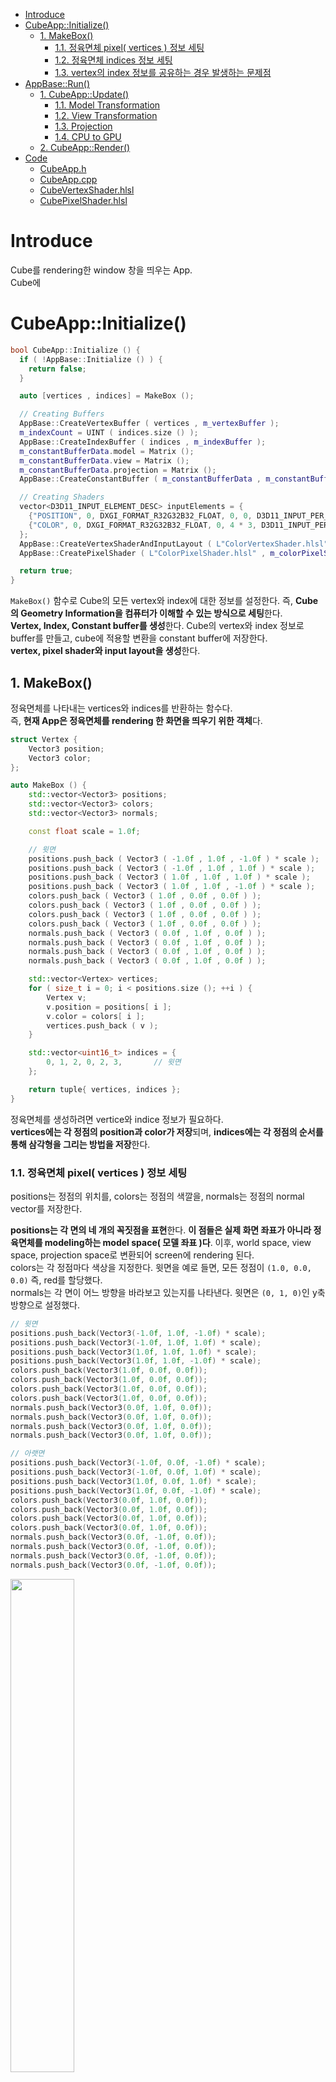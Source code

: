 - [Introduce](#introduce)
- [CubeApp::Initialize()](#cubeappinitialize)
  - [1. MakeBox()](#1-makebox)
    - [1.1. 정육면체 pixel( vertices ) 정보 세팅](#11-정육면체-pixel-vertices--정보-세팅)
    - [1.2. 정육면체 indices 정보 세팅](#12-정육면체-indices-정보-세팅)
    - [1.3. vertex의 index 정보를 공유하는 경우 발생하는 문제점](#13-vertex의-index-정보를-공유하는-경우-발생하는-문제점)
- [AppBase::Run()](#appbaserun)
  - [1. CubeApp::Update()](#1-cubeappupdate)
    - [1.1. Model Transformation](#11-model-transformation)
    - [1.2. View Transformation](#12-view-transformation)
    - [1.3. Projection](#13-projection)
    - [1.4. CPU to GPU](#14-cpu-to-gpu)
  - [2. CubeApp::Render()](#2-cubeapprender)
- [Code](#code)
  - [CubeApp.h](#cubeapph)
  - [CubeApp.cpp](#cubeappcpp)
  - [CubeVertexShader.hlsl](#cubevertexshaderhlsl)
  - [CubePixelShader.hlsl](#cubepixelshaderhlsl)

# Introduce
Cube를 rendering한 window 창을 띄우는 App.   
Cube에 

# CubeApp::Initialize()
```cpp
bool CubeApp::Initialize () {
  if ( !AppBase::Initialize () ) {
    return false;
  }

  auto [vertices , indices] = MakeBox ();

  // Creating Buffers
  AppBase::CreateVertexBuffer ( vertices , m_vertexBuffer );
  m_indexCount = UINT ( indices.size () );
  AppBase::CreateIndexBuffer ( indices , m_indexBuffer );
  m_constantBufferData.model = Matrix ();
  m_constantBufferData.view = Matrix ();
  m_constantBufferData.projection = Matrix ();
  AppBase::CreateConstantBuffer ( m_constantBufferData , m_constantBuffer );

  // Creating Shaders
  vector<D3D11_INPUT_ELEMENT_DESC> inputElements = {
    {"POSITION", 0, DXGI_FORMAT_R32G32B32_FLOAT, 0, 0, D3D11_INPUT_PER_VERTEX_DATA, 0},
    {"COLOR", 0, DXGI_FORMAT_R32G32B32_FLOAT, 0, 4 * 3, D3D11_INPUT_PER_VERTEX_DATA, 0},
  };
  AppBase::CreateVertexShaderAndInputLayout ( L"ColorVertexShader.hlsl" , inputElements , m_colorVertexShader , m_colorInputLayout );
  AppBase::CreatePixelShader ( L"ColorPixelShader.hlsl" , m_colorPixelShader );

  return true;
}
```
`MakeBox()` 함수로 Cube의 모든 vertex와 index에 대한 정보를 설정한다. 즉, **Cube의 Geometry Information을 컴퓨터가 이해할 수 있는 방식으로 세팅**한다.   
**Vertex, Index, Constant buffer를 생성**한다. Cube의 vertex와 index 정보로 buffer를 만들고, cube에 적용할 변환을 constant buffer에 저장한다.   
**vertex, pixel shader와 input layout을 생성**한다.   

## 1. MakeBox()
정육면체를 나타내는 vertices와 indices를 반환하는 함수다.   
즉, **현재 App은 정육면체를 rendering 한 화면을 띄우기 위한 객체**다.   
```cpp
struct Vertex {
	Vector3 position;
	Vector3 color;
};

auto MakeBox () {
	std::vector<Vector3> positions;
	std::vector<Vector3> colors;
	std::vector<Vector3> normals;

	const float scale = 1.0f;

	// 윗면
	positions.push_back ( Vector3 ( -1.0f , 1.0f , -1.0f ) * scale );
	positions.push_back ( Vector3 ( -1.0f , 1.0f , 1.0f ) * scale );
	positions.push_back ( Vector3 ( 1.0f , 1.0f , 1.0f ) * scale );
	positions.push_back ( Vector3 ( 1.0f , 1.0f , -1.0f ) * scale );
	colors.push_back ( Vector3 ( 1.0f , 0.0f , 0.0f ) );
	colors.push_back ( Vector3 ( 1.0f , 0.0f , 0.0f ) );
	colors.push_back ( Vector3 ( 1.0f , 0.0f , 0.0f ) );
	colors.push_back ( Vector3 ( 1.0f , 0.0f , 0.0f ) );
	normals.push_back ( Vector3 ( 0.0f , 1.0f , 0.0f ) );
	normals.push_back ( Vector3 ( 0.0f , 1.0f , 0.0f ) );
	normals.push_back ( Vector3 ( 0.0f , 1.0f , 0.0f ) );
	normals.push_back ( Vector3 ( 0.0f , 1.0f , 0.0f ) );

	std::vector<Vertex> vertices;
	for ( size_t i = 0; i < positions.size (); ++i ) {
		Vertex v;
		v.position = positions[ i ];
		v.color = colors[ i ];
		vertices.push_back ( v );
	}

	std::vector<uint16_t> indices = {
		0, 1, 2, 0, 2, 3,		// 윗면
	};

	return tuple{ vertices, indices };
}
```
정육면체를 생성하려면 vertice와 indice 정보가 필요하다.   
**vertices에는 각 정점의 position과 color가 저장**되며, **indices에는 각 정점의 순서를 통해 삼각형을 그리는 방법을 저장**한다.   

### 1.1. 정육면체 pixel( vertices ) 정보 세팅
positions는 정점의 위치를, colors는 정점의 색깔을, normals는 정점의 normal vector를 저장한다.   

**positions는 각 면의 네 개의 꼭짓점을 표현**한다. **이 점들은 실제 화면 좌표가 아니라 정육면체를 modeling하는 model space( 모델 좌표 )다**. 이후, world space, view space, projection space로 변환되어 screen에 rendering 된다.   
colors는 각 정점마다 색상을 지정한다. 윗면을 예로 들면, 모든 정점이 `(1.0, 0.0, 0.0)` 즉, red를 할당했다.   
normals는 각 면이 어느 방향을 바라보고 있는지를 나타낸다. 윗면은 `(0, 1, 0)`인 y축 방향으로 설정했다.   

```cpp
// 윗면
positions.push_back(Vector3(-1.0f, 1.0f, -1.0f) * scale);
positions.push_back(Vector3(-1.0f, 1.0f, 1.0f) * scale);
positions.push_back(Vector3(1.0f, 1.0f, 1.0f) * scale);
positions.push_back(Vector3(1.0f, 1.0f, -1.0f) * scale);
colors.push_back(Vector3(1.0f, 0.0f, 0.0f));
colors.push_back(Vector3(1.0f, 0.0f, 0.0f));
colors.push_back(Vector3(1.0f, 0.0f, 0.0f));
colors.push_back(Vector3(1.0f, 0.0f, 0.0f));
normals.push_back(Vector3(0.0f, 1.0f, 0.0f));
normals.push_back(Vector3(0.0f, 1.0f, 0.0f));
normals.push_back(Vector3(0.0f, 1.0f, 0.0f));
normals.push_back(Vector3(0.0f, 1.0f, 0.0f));

// 아랫면
positions.push_back(Vector3(-1.0f, 0.0f, -1.0f) * scale);
positions.push_back(Vector3(-1.0f, 0.0f, 1.0f) * scale);
positions.push_back(Vector3(1.0f, 0.0f, 1.0f) * scale);
positions.push_back(Vector3(1.0f, 0.0f, -1.0f) * scale);
colors.push_back(Vector3(0.0f, 1.0f, 0.0f));
colors.push_back(Vector3(0.0f, 1.0f, 0.0f));
colors.push_back(Vector3(0.0f, 1.0f, 0.0f));
colors.push_back(Vector3(0.0f, 1.0f, 0.0f));
normals.push_back(Vector3(0.0f, -1.0f, 0.0f));
normals.push_back(Vector3(0.0f, -1.0f, 0.0f));
normals.push_back(Vector3(0.0f, -1.0f, 0.0f));
normals.push_back(Vector3(0.0f, -1.0f, 0.0f));
```
<div>
  <img src="Images/Initialization/DrawVerticeIndice.jpg" width="45%" />
</div>

종이로 직접 그리면 정점 정보들을 쉽게 알 수 있다.   

### 1.2. 정육면체 indices 정보 세팅
**graphics pipeline에서 primitives를 triangle로 사용하기 때문에, 하나의 사각형을 두 개의 삼각형으로 나누어 표현**한다.   

예를 들면, 윗면을 rendering 하려면 두 개의 삼각형을 이루는 정점의 index를 담는다. `(0, 1, 2)`와 `(0, 2, 3)`으로 두 개의 삼각형을 정의했다.   
rasterizer state에서 `FrontCounterClockWise`를 `FALSE`로 설정하여 삼각형의 앞면을 판단했다.   
정점들이 clock-wise 방향으로 나열된다면, 앞면으로 간주한다.   



### 1.3. vertex의 index 정보를 공유하는 경우 발생하는 문제점
```cpp
vector<uint16_t> indices = {
    0,  1,  2,  0,  2,  3,  // 윗면
    4, 5, 6, 4, 6, 7, // 아랫면
    0, 3, 7, 0, 7, 4, // 앞면
    1, 2, 6, 1, 6, 5, // 뒷면
};
```
vertex의 index 정보를 공유하면 중복되는 정점을 줄여서 메모리 효율을 높일 수 있다.   

![alt text](Images/Initialization/SharedVertices.png)   

하지만 indices에서 정점들을 공유하고 있기 때문에, 윗면과 아랫면의 정점들에 대한 색상 정보가 저장된 후, 다른 면들의 색상 정보는 적용되지 않고 보간( interpolation )을 통해 표현된다.   
즉, **정점 index를 재사용함으로써 색상이 겹치는 문제가 발생**한다.   

![alt text](Images/Initialization/SeparateVertices.png)   

```cpp
vector<uint16_t> indices = {
    0,  1,  2,  0,  2,  3,  // 윗면
    4, 5, 6, 4, 6, 7, // 아랫면
    8, 9, 10, 8, 10, 11, // 앞면
    12, 13, 14, 12, 14, 15, // 뒷면
};
```
각 면을 다른 색상으로 지정하려면, **각 면마다 정점을 별도로 지정하여 정점 공유를 피해야 한다**.   


# AppBase::Run()
모든 자식 Apps는 해당 함수에 맞춰서 구현해야 한다.   
`UpdateGUI()`, `Update()`, `Render()`는 자식 App에서 구현한다.   

`UpdateGUI()`는 [MainLoop.md](/Note/AppFramework/2_MainLoop.md/#21-imgui)를 참고한다.   

## 1. CubeApp::Update()
매 프레임마다 model이 어떻게 변하는지 구현한다.   
constant buffer는 dynamic으로 세팅했기 때문에 매 프레임마다 변하는 내용을 CPU에서 GPU로 넘겨줄 수 있도록 준비했다.   
**일반적으로 물체가 어떻게 움직일지는 CPU에서 계산하고, 변환과 관련된 행렬들을 constant buffer로 GPU에게 보낸다**.   
GPU에는 Shader Program이 존재하고, 이러한 program이 constant buffer를 이용하여 물체를 변환시킨다.   
```cpp
void CubeApp::Update ( float dt ) {
  static float rot = 0.0f;
  rot += dt;

  // model 및 view 변환
  m_constantBufferData.model = Matrix::CreateScale ( 0.5f ) * Matrix::CreateRotationY ( rot ) *
    Matrix::CreateTranslation ( Vector3 ( 0.0f , -0.3f , 1.0f ) );
  m_constantBufferData.model = m_constantBufferData.model.Transpose ();

  using namespace DirectX;
  m_constantBufferData.view = XMMatrixLookAtLH ( { 0.0f, 0.0f, -1.0f } , { 0.0f, 0.0f, 1.0f } , { 0.0f, 1.0f, 0.0f } );
  m_constantBufferData.view = m_constantBufferData.view.Transpose ();

  // projection
  const float aspect = AppBase::GetAspectRatio ();
  if ( m_usePerspectiveProjection ) {
    const float fovAngleY = 70.0f * XM_PI / 180.0f;
    m_constantBufferData.projection = XMMatrixPerspectiveFovLH ( fovAngleY , aspect , 0.01f , 100.0f );
  }
  else {
    m_constantBufferData.projection = XMMatrixOrthographicOffCenterLH ( -aspect , aspect , -1.0f , 1.0f , 0.1f , 10.0f );
  }
  m_constantBufferData.projection = m_constantBufferData.projection.Transpose ();

  // constant를 CPU에서 GPU로 복사
  AppBase::UpdateBuffer ( m_constantBufferData , m_constantBuffer );
}
```
매 프레임마다 Cube가 y축을 기준으로 회전한다.   
**GPU는 Shader Program( hlsl )을 사용하기 때문에 SimpleMath의 Matrix 결과를 `Transpose()`로 변환**해야 한다.   

### 1.1. Model Transformation
**DirectX는 Left-Coordinates를 채택하고, DirectXSimpleMath는 Row-major Matrix를 사용**한다.   
따라서 `Matrix::Create{  }`를 사용하면 row-major matrix를 생성한다.   
**하지만 HLSL Shader는 Column-major Matrix를 사용**하기 때문에 SimpleMath의 결과를 GPU로 보내기 전에 `Transpose()`로 변환한다. **Shader는 GPU에서 동작하는 프로그램임을 명심**하자.   

### 1.2. View Transformation
view( 시점 )를 변환하는 TIP이 있다.   
model이 왼쪽으로 한 걸음 움직인다는 것은 나머지 세상이 오른쪽으로 살짝 이동한다는 것과 같다.   
실제 세상에선 지구를 움직일 수 없지만, 가상 세계에선 가능하다.   
여기서 `XMMatrixLookAtLH()`를 이용해서 현재 시점을 지정한다.   

### 1.3. Projection
[projection image](https://glumpy.readthedocs.io/en/latest/tutorial/cube-ugly.html)   

<img src="Images/CubeApp/Projection.png" width=80% />   

```cpp
// Cube.h
protected:
  bool m_usePerspectiveProjection = true;
```
**perspective projection과 orthographic projection을 사용할 때의 projection을 결정**한다.   

### 1.4. CPU to GPU
앞에서 생성한 constant buffer와 관련된 데이터를 GPU로 보낸다.   

## 2. CubeApp::Render()
Graphics Pipeline을 이용하기 위해 rendering 관련 세팅을 준비한다.   
```cpp
void CubeApp::Render () {
  // Graphics Pipeline을 이용하여 Rendering한다.
  // IA, VS, PS, RS, OM stage가 존재한다.
  // 함수 실행 순서와 Pipeline 순서와 동일하지 않다.
  
  // RS: Rasterization Stage( 3D coordinates(world) -> 2D coordinates(screen) )
  m_devcon->RSSetViewports ( 1 , &m_viewport );

  // 매 프레임마다 이전 프레임을 지운다.
  // render target은 2차원 배열( 화면 )값이므로 이를 clear color 값으로 채운다.
  float clearColor[ 4 ] = { 0.0f, 0.0f, 0.0f, 1.0f };
  m_devcon->ClearRenderTargetView ( m_renderTargetView.Get () , clearColor );
  m_devcon->ClearDepthStencilView ( m_depthStencilView.Get () ,
    D3D11_CLEAR_DEPTH | D3D11_CLEAR_STENCIL , 1.0f , 0 );

  // OM: Output-Merger Stage
  // m_devcon->OMSetRenderTargets ( 1 , m_renderTargetView.GetAddressOf () , nullptr ); DepthBuffer 사용X
  m_devcon->OMSetRenderTargets ( 1 , m_renderTargetView.GetAddressOf () , m_depthStencilView.Get () );
  m_devcon->OMSetDepthStencilState ( m_depthStencilState.Get () , 0 );

  // 어떤 shader를 사용할지
  m_devcon->VSSetShader ( m_colorVertexShader.Get () , 0 , 0 );
  m_devcon->VSSetConstantBuffers ( 0 , 1 , m_constantBuffer.GetAddressOf () ); // VS에서 사용할 cb를 선택
  m_devcon->PSSetShader ( m_colorPixelShader.Get () , 0 , 0 );

  // RS에서 어떤 state를 사용할지
  m_devcon->RSSetState ( m_rasterizerState.Get () );

  // vertex, index buffer 설정
  UINT stride = sizeof ( Vertex );
  UINT offset = 0;
  m_devcon->IASetInputLayout ( m_colorInputLayout.Get () );
  m_devcon->IASetVertexBuffers ( 0 , 1 , m_vertexBuffer.GetAddressOf () , &stride , &offset );
  m_devcon->IASetIndexBuffer ( m_indexBuffer.Get () , DXGI_FORMAT_R16_UINT , 0 );
  m_devcon->IASetPrimitiveTopology ( D3D11_PRIMITIVE_TOPOLOGY_TRIANGLELIST );

  // Rendering 준비가 완료되면, GPU가 Rendering을 시작
  m_devcon->DrawIndexed ( m_indexCount , 0 , 0 );
}
```

# Code
## CubeApp.h
```cpp
#pragma once

#include <algorithm>
#include <memory>

#include "AppBase.h"

namespace pt {

class CubeApp : public AppBase {
public:
	CubeApp ();

	virtual bool Initialize () override;
	virtual void UpdateGUI () override;
	virtual void Update ( float dt ) override;
	virtual void Render () override;

protected:
	ComPtr<ID3D11VertexShader> m_colorVertexShader;
	ComPtr<ID3D11PixelShader> m_colorPixelShader;
	ComPtr<ID3D11InputLayout> m_colorInputLayout;

	ComPtr<ID3D11Buffer> m_vertexBuffer;
	ComPtr<ID3D11Buffer> m_indexBuffer;
	ComPtr<ID3D11Buffer> m_constantBuffer;
	UINT m_indexCount;

	ModelViewProjectionConstantBuffer m_constantBufferData;

	bool m_usePerspectiveProjection = true;
};
}	// namespace pt
```
## CubeApp.cpp
```cpp
#include "CubeApp.h"

#include <tuple>

namespace pt {

using namespace std;

auto MakeBox () {

  vector<Vector3> positions;
  vector<Vector3> colors;
  vector<Vector3> normals;

  const float scale = 1.0f;

  // 윗면
  positions.push_back ( Vector3 ( -1.0f , 1.0f , -1.0f ) * scale );
  positions.push_back ( Vector3 ( -1.0f , 1.0f , 1.0f ) * scale );
  positions.push_back ( Vector3 ( 1.0f , 1.0f , 1.0f ) * scale );
  positions.push_back ( Vector3 ( 1.0f , 1.0f , -1.0f ) * scale );
  colors.push_back ( Vector3 ( 1.0f , 0.0f , 0.0f ) );
  colors.push_back ( Vector3 ( 1.0f , 0.0f , 0.0f ) );
  colors.push_back ( Vector3 ( 1.0f , 0.0f , 0.0f ) );
  colors.push_back ( Vector3 ( 1.0f , 0.0f , 0.0f ) );
  normals.push_back ( Vector3 ( 0.0f , 1.0f , 0.0f ) );
  normals.push_back ( Vector3 ( 0.0f , 1.0f , 0.0f ) );
  normals.push_back ( Vector3 ( 0.0f , 1.0f , 0.0f ) );
  normals.push_back ( Vector3 ( 0.0f , 1.0f , 0.0f ) );

  // 아랫면
  positions.push_back ( Vector3 ( -1.0f , 0.0f , -1.0f ) * scale );
  positions.push_back ( Vector3 ( -1.0f , 0.0f , 1.0f ) * scale );
  positions.push_back ( Vector3 ( 1.0f , 0.0f , 1.0f ) * scale );
  positions.push_back ( Vector3 ( 1.0f , 0.0f , -1.0f ) * scale );
  colors.push_back ( Vector3 ( 0.0f , 1.0f , 0.0f ) );
  colors.push_back ( Vector3 ( 0.0f , 1.0f , 0.0f ) );
  colors.push_back ( Vector3 ( 0.0f , 1.0f , 0.0f ) );
  colors.push_back ( Vector3 ( 0.0f , 1.0f , 0.0f ) );
  normals.push_back ( Vector3 ( 0.0f , -1.0f , 0.0f ) );
  normals.push_back ( Vector3 ( 0.0f , -1.0f , 0.0f ) );
  normals.push_back ( Vector3 ( 0.0f , -1.0f , 0.0f ) );
  normals.push_back ( Vector3 ( 0.0f , -1.0f , 0.0f ) );

  // 앞면
  positions.push_back ( Vector3 ( -1.0f , 1.0f , -1.0f ) * scale );
  positions.push_back ( Vector3 ( 1.0f , 1.0f , -1.0f ) * scale );
  positions.push_back ( Vector3 ( 1.0f , 0.0f , -1.0f ) * scale );
  positions.push_back ( Vector3 ( -1.0f , 0.0f , -1.0f ) * scale );
  colors.push_back ( Vector3 ( 0.0f , 0.0f , 1.0f ) );
  colors.push_back ( Vector3 ( 0.0f , 0.0f , 1.0f ) );
  colors.push_back ( Vector3 ( 0.0f , 0.0f , 1.0f ) );
  colors.push_back ( Vector3 ( 0.0f , 0.0f , 1.0f ) );
  normals.push_back ( Vector3 ( 0.0f , 0.0f , -1.0f ) );
  normals.push_back ( Vector3 ( 0.0f , 0.0f , -1.0f ) );
  normals.push_back ( Vector3 ( 0.0f , 0.0f , -1.0f ) );
  normals.push_back ( Vector3 ( 0.0f , 0.0f , -1.0f ) );


  // 뒷면
  positions.push_back ( Vector3 ( -1.0f , 1.0f , 1.0f ) * scale );
  positions.push_back ( Vector3 ( 1.0f , 1.0f , 1.0f ) * scale );
  positions.push_back ( Vector3 ( 1.0f , 0.0f , 1.0f ) * scale );
  positions.push_back ( Vector3 ( -1.0f , 0.0f , 1.0f ) * scale );
  colors.push_back ( Vector3 ( 0.5f , 0.0f , 0.0f ) );
  colors.push_back ( Vector3 ( 0.5f , 0.0f , 0.0f ) );
  colors.push_back ( Vector3 ( 0.5f , 0.0f , 0.0f ) );
  colors.push_back ( Vector3 ( 0.5f , 0.0f , 0.0f ) );
  normals.push_back ( Vector3 ( 0.0f , 0.0f , 1.0f ) );
  normals.push_back ( Vector3 ( 0.0f , 0.0f , 1.0f ) );
  normals.push_back ( Vector3 ( 0.0f , 0.0f , 1.0f ) );
  normals.push_back ( Vector3 ( 0.0f , 0.0f , 1.0f ) );

  // 왼쪽
  positions.push_back ( Vector3 ( 1.0f , 1.0f , -1.0f ) * scale );
  positions.push_back ( Vector3 ( 1.0f , 1.0f , 1.0f ) * scale );
  positions.push_back ( Vector3 ( 1.0f , 0.0f , 1.0f ) * scale );
  positions.push_back ( Vector3 ( 1.0f , 0.0f , -1.0f ) * scale );
  colors.push_back ( Vector3 ( 0.0f , 0.5f , 0.25f ) );
  colors.push_back ( Vector3 ( 0.0f , 0.5f , 0.25f ) );
  colors.push_back ( Vector3 ( 0.0f , 0.5f , 0.25f ) );
  colors.push_back ( Vector3 ( 0.0f , 0.5f , 0.25f ) );
  normals.push_back ( Vector3 ( 1.0f , 0.0f , 0.0f ) );
  normals.push_back ( Vector3 ( 1.0f , 0.0f , 0.0f ) );
  normals.push_back ( Vector3 ( 1.0f , 0.0f , 0.0f ) );
  normals.push_back ( Vector3 ( 1.0f , 0.0f , 0.0f ) );

  // 오른쪽
  positions.push_back ( Vector3 ( -1.0f , 1.0f , 1.0f ) * scale );
  positions.push_back ( Vector3 ( -1.0f , 1.0f , -1.0f ) * scale );
  positions.push_back ( Vector3 ( -1.0f , 0.0f , -1.0f ) * scale );
  positions.push_back ( Vector3 ( -1.0f , 0.0f , 1.0f ) * scale );
  colors.push_back ( Vector3 ( 0.0f , 0.0f , 0.25f ) );
  colors.push_back ( Vector3 ( 0.0f , 0.0f , 0.25f ) );
  colors.push_back ( Vector3 ( 0.0f , 0.0f , 0.25f ) );
  colors.push_back ( Vector3 ( 0.0f , 0.0f , 0.25f ) );
  normals.push_back ( Vector3 ( -1.0f , 0.0f , 0.0f ) );
  normals.push_back ( Vector3 ( -1.0f , 0.0f , 0.0f ) );
  normals.push_back ( Vector3 ( -1.0f , 0.0f , 0.0f ) );
  normals.push_back ( Vector3 ( -1.0f , 0.0f , 0.0f ) );

  vector<Vertex> vertices;
  for ( size_t i = 0; i < positions.size (); i++ ) {
    Vertex v;
    v.position = positions[ i ];
    v.color = colors[ i ];
    vertices.push_back ( v );
  }

  vector<uint16_t> indices = {
      0,  1,  2,  0,  2,  3,  // 윗면
      4, 5, 6, 4, 6, 7, // 아랫면
      8, 9, 10, 8, 10, 11, // 앞면
      12, 13, 14, 12, 14, 15, // 뒷면
      16, 17, 18, 16, 18, 19, // 왼쪽
      20, 21, 22, 20, 22, 23, // 오른쪽
  };

  return tuple{ vertices, indices };
}

CubeApp::CubeApp () : AppBase () , m_indexCount ( 0 ) {}

bool CubeApp::Initialize () {
  if ( !AppBase::Initialize () ) {
    return false;
  }

  auto [vertices , indices] = MakeBox ();

  // Creating Buffers
  AppBase::CreateVertexBuffer ( vertices , m_vertexBuffer );
  m_indexCount = UINT ( indices.size () );
  AppBase::CreateIndexBuffer ( indices , m_indexBuffer );
  m_constantBufferData.model = Matrix ();
  m_constantBufferData.view = Matrix ();
  m_constantBufferData.projection = Matrix ();
  AppBase::CreateConstantBuffer ( m_constantBufferData , m_constantBuffer );

  // Creating Shaders
  vector<D3D11_INPUT_ELEMENT_DESC> inputElements = {
    {"POSITION", 0, DXGI_FORMAT_R32G32B32_FLOAT, 0, 0, D3D11_INPUT_PER_VERTEX_DATA, 0},
    {"COLOR", 0, DXGI_FORMAT_R32G32B32_FLOAT, 0, 4 * 3, D3D11_INPUT_PER_VERTEX_DATA, 0},
  };
  AppBase::CreateVertexShaderAndInputLayout ( L"CubeVertexShader.hlsl" , inputElements , m_colorVertexShader , m_colorInputLayout );
  AppBase::CreatePixelShader ( L"CubePixelShader.hlsl" , m_colorPixelShader );

  return true;
}

void CubeApp::UpdateGUI () {
  ImGui::Checkbox ( "usePerspectiveProjection" , &m_usePerspectiveProjection );
}

void CubeApp::Update ( float dt )
{
  // 시간이 흐르면서 Cube를 회전시킨다.
  static float rot = 0.0f;
  rot += dt;

  // model 및 view 변환
  m_constantBufferData.model = Matrix::CreateScale ( 0.5f ) * Matrix::CreateRotationY ( rot ) *
    Matrix::CreateTranslation ( Vector3 ( 0.0f , -0.3f , 1.0f ) );
  m_constantBufferData.model = m_constantBufferData.model.Transpose ();

  using namespace DirectX;
  m_constantBufferData.view = XMMatrixLookAtLH ( { 0.0f, 1.0f, -1.0f } , { 0.0f, 0.0f, 1.0f } , { 0.0f, 1.0f, 0.0f } );
  m_constantBufferData.view = m_constantBufferData.view.Transpose ();

  // projection
  const float aspect = AppBase::GetAspectRatio ();
  if ( m_usePerspectiveProjection ) {
    const float fovAngleY = 70.0f * XM_PI / 180.0f;
    m_constantBufferData.projection = XMMatrixPerspectiveFovLH ( fovAngleY , aspect , 0.01f , 100.0f );
  }
  else {
    m_constantBufferData.projection = XMMatrixOrthographicOffCenterLH ( -aspect , aspect , -1.0f , 1.0f , 0.1f , 10.0f );
  }
  m_constantBufferData.projection = m_constantBufferData.projection.Transpose ();

  // constant를 CPU에서 GPU로 복사
  AppBase::UpdateBuffer ( m_constantBufferData , m_constantBuffer );
}

void CubeApp::Render ()
{
  // Graphics Pipeline을 이용하여 Rendering한다.
  // IA, VS, PS, RS, OM stage가 존재한다.
  // 함수 실행 순서와 Pipeline 순서와 동일하지 않다.
  
  // RS: Rasterization Stage( 3D coordinates(world) -> 2D coordinates(screen) )
  m_devcon->RSSetViewports ( 1 , &m_viewport );

  // 매 프레임마다 이전 프레임을 지운다.
  // render target은 2차원 배열( 화면 )값이므로 이를 clear color 값으로 채운다.
  float clearColor[ 4 ] = { 0.0f, 0.0f, 0.0f, 1.0f };
  m_devcon->ClearRenderTargetView ( m_renderTargetView.Get () , clearColor );
  m_devcon->ClearDepthStencilView ( m_depthStencilView.Get () ,
    D3D11_CLEAR_DEPTH | D3D11_CLEAR_STENCIL , 1.0f , 0 );

  // OM: Output-Merger Stage
  // m_devcon->OMSetRenderTargets ( 1 , m_renderTargetView.GetAddressOf () , nullptr ); DepthBuffer 사용X
  m_devcon->OMSetRenderTargets ( 1 , m_renderTargetView.GetAddressOf () , m_depthStencilView.Get () );
  m_devcon->OMSetDepthStencilState ( m_depthStencilState.Get () , 0 );

  // 어떤 shader를 사용할지
  m_devcon->VSSetShader ( m_colorVertexShader.Get () , 0 , 0 );
  m_devcon->VSSetConstantBuffers ( 0 , 1 , m_constantBuffer.GetAddressOf () ); // VS에서 사용할 cb를 선택
  m_devcon->PSSetShader ( m_colorPixelShader.Get () , 0 , 0 );

  // RS에서 어떤 state를 사용할지
  m_devcon->RSSetState ( m_rasterizerState.Get () );

  // vertex, index buffer 설정
  UINT stride = sizeof ( Vertex );
  UINT offset = 0;
  m_devcon->IASetInputLayout ( m_colorInputLayout.Get () );
  m_devcon->IASetVertexBuffers ( 0 , 1 , m_vertexBuffer.GetAddressOf () , &stride , &offset );
  m_devcon->IASetIndexBuffer ( m_indexBuffer.Get () , DXGI_FORMAT_R16_UINT , 0 );
  m_devcon->IASetPrimitiveTopology ( D3D11_PRIMITIVE_TOPOLOGY_TRIANGLELIST );

  // Rendering 준비가 완료되면, GPU가 Rendering을 시작
  m_devcon->DrawIndexed ( m_indexCount , 0 , 0 );
}

}	// namespace pt
```
## CubeVertexShader.hlsl
```cpp
cbuffer ModelViewProjectionConstantBuffer : register(b0)
{
    matrix model;
    matrix view;
    matrix projection;
};

struct VertexShaderInput
{
    float3 pos : POSITION;
    float3 color : COLOR0;
};

struct PixelShaderInput
{
    float4 pos : SV_POSITION;
    float3 color : COLOR;
};

PixelShaderInput main(VertexShaderInput input)
{
    PixelShaderInput output;
    float4 pos = float4(input.pos, 1.0f);
    pos = mul(pos, model);
    pos = mul(pos, view);
    pos = mul(pos, projection);

    output.pos = pos;
    output.color = input.color;

    return output;
}
```

## CubePixelShader.hlsl
```cpp
struct PixelShaderInput {
    float4 pos : SV_POSITION;
    float3 color : COLOR;
};

float4 main(PixelShaderInput input) : SV_TARGET {

    // Use the interpolated vertex color
    return float4(input.color, 1.0f);
}
```